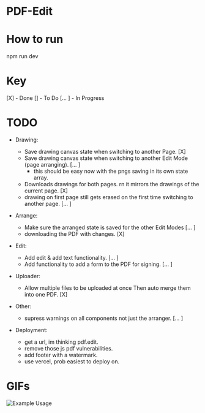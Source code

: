 # PDF-Edit

# How to run
npm run dev

# Key
[X] - Done
[] - To Do
[... ] - In Progress
# TODO
- Drawing:
  - Save drawing canvas state when switching to another Page. [X]
  - Save drawing canvas state when switching to another Edit Mode (page arranging). [... ]
       - this should be easy now with the pngs saving in its own state array.
  - Downloads drawings for both pages. rn it mirrors the drawings of the current page. [X]
  - drawing on first page still gets erased on the first time switching to another page. [... ]
- Arrange:
  - Make sure the arranged state is saved for the other Edit Modes [... ] 
  - downloading the PDF with changes. [X]
- Edit:
  - Add edit & add text functionality. [... ]
  - Add functionality to add a form to the PDF for signing. [... ]
- Uploader:
  - Allow multiple files to be uploaded at once Then auto merge them into one PDF. [X]

- Other:
  - supress warnings on all components not just the arranger. [... ]

- Deployment:
    - get a url, im thinking pdf.edit.
    - remove those js pdf vulnerabilities.
    - add footer with a watermark.
    - use vercel, prob easiest to deploy on.

# GIFs

![Example Usage](./media/pdfedit-d2.gif)